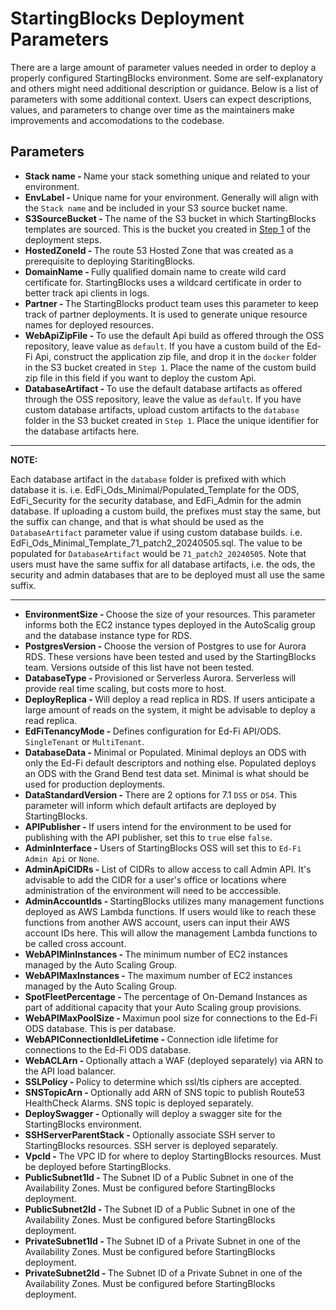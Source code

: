 # StartingBlocks Deployment Parameters
There are a large amount of parameter values needed in order to deploy a properly configured StartingBlocks environment. Some are self-explanatory and others might need additional description or guidance.  Below is a list of parameters with some additional context. Users can expect descriptions, values, and parameters to change over time as the maintainers make improvements and accomodations to the codebase.

## Parameters
-   <b>Stack name - </b> Name your stack something unique and related to your environment.
-   <b>EnvLabel - </b> Unique name for your environment. Generally will align with the `Stack name` and be included in your S3 source bucket name.
-   <b>S3SourceBucket - </b> The name of the S3 bucket in which StartingBlocks templates are sourced. This is the bucket you created in [Step 1](sbe-deployment-steps.md#deployment-steps) of the deployment steps.
-   <b>HostedZoneId - </b> The route 53 Hosted Zone that was created as a prerequisite to deploying StaritingBlocks.
-   <b>DomainName - </b> Fully qualified domain name to create wild card certificate for.  StartingBlocks uses a wildcard certificate in order to better track api clients in logs.
-   <b>Partner - </b> The StartingBlocks product team uses this parameter to keep track of partner deployments. It is used to generate unique resource names for deployed resources.
-   <b>WebApiZipFile - </b> To use the default Api build as offered through the OSS repository, leave value as `default`. If you have a custom build of the Ed-Fi Api, construct the application zip file, and drop it in the `docker` folder in the S3 bucket created in `Step 1`. Place the name of the custom build zip file in this field if you want to deploy the custom Api.
-   <b>DatabaseArtifact - </b> To use the default database artifacts as offered through the OSS repository, leave the value as `default`. If you have custom database artifacts, upload custom artifacts to the `database` folder in the S3 bucket created in `Step 1`. Place the unique identifier for the database artifacts here.
---

**NOTE:**

Each database artifact in the `database` folder is prefixed with which database it is. i.e. EdFi_Ods_Minimal/Populated_Template for the ODS, EdFi_Security for the security database, and EdFi_Admin for the admin database. If uploading a custom build, the prefixes must stay the same, but the suffix can change, and that is what should be used as the `DatabaseArtifact` parameter value if using custom database builds. i.e. EdFi_Ods_Minimal_Template_71_patch2_20240505.sql. The value to be populated for `DatabaseArtifact` would be `71_patch2_20240505`. Note that users must have the same suffix for all database artifacts, i.e. the ods, the security and admin databases that are to be deployed must all use the same suffix.

---
-   <b>EnvironmentSize - </b> Choose the size of your resources. This parameter informs both the EC2 instance types deployed in the AutoScalig group and the database instance type for RDS.
-   <b>PostgresVersion - </b> Choose the version of Postgres to use for Aurora RDS. These versions have been tested and used by the StartingBlocks team. Versions outside of this list have not been tested.
-   <b>DatabaseType - </b> Provisioned or Serverless Aurora. Serverless will provide real time scaling, but costs more to host.
-   <b>DeployReplica - </b> Will deploy a read replica in RDS. If users anticipate a large amount of reads on the system, it might be advisable to deploy a read replica.
-   <b>EdFiTenancyMode - </b> Defines configuration for Ed-Fi API/ODS. `SingleTenant` or `MultiTenant`.
-   <b>DatabaseData - </b>  Minimal or Populated. Minimal deploys an ODS with only the Ed-Fi default descriptors and nothing else. Populated deploys an ODS with the Grand Bend test data set. Minimal is what should be used for production deployments.
-   <b>DataStandardVersion - </b> There are 2 options for 7.1 `DS5` or `DS4`. This parameter will inform which default artifacts are deployed by StartingBlocks.
-   <b>APIPublisher - </b> If users intend for the environment to be used for publishing with the API publisher, set this to `true` else `false`.
-   <b>AdminInterface - </b> Users of StartingBlocks OSS will set this to `Ed-Fi Admin Api` or `None`.
-   <b>AdminApiCIDRs - </b> List of CIDRs to allow access to call Admin API. It's advisable to add the CIDR for a user's office or locations where administration of the environment will need to be acccessible.
-   <b>AdminAccountIds - </b> StartingBlocks utilizes many management functions deployed as AWS Lambda functions. If users would like to reach these functions from another AWS account, users can input their AWS account IDs here. This will allow the management Lambda functions to be called cross account.
-   <b>WebAPIMinInstances - </b> The minimum number of EC2 instances managed by the Auto Scaling Group.
-   <b>WebAPIMaxInstances - </b> The maximum number of EC2 instances managed by the Auto Scaling Group.
-   <b>SpotFleetPercentage - </b> The percentage of On-Demand Instances as part of additional capacity that your Auto Scaling group provisions.
-   <b>WebAPIMaxPoolSize - </b> Maximun pool size for connections to the Ed-Fi ODS database. This is per database.
-   <b>WebAPIConnectionIdleLifetime - </b> Connection idle lifetime for connections to the Ed-Fi ODS database.
-   <b>WebACLArn - </b> Optionally attach a WAF (deployed separately) via ARN to the API load balancer.
-   <b>SSLPolicy - </b> Policy to determine which ssl/tls ciphers are accepted.
-   <b>SNSTopicArn - </b> Optionally add ARN of SNS topic to publish Route53 HealthCheck Alarms. SNS topic is deployed separately.
-   <b>DeploySwagger - </b> Optionally will deploy a swagger site for the StartingBlocks environment.
-   <b>SSHServerParentStack - </b> Optionally associate SSH server to StartingBlocks resources. SSH server is deployed separately.
-   <b>VpcId - </b> The VPC ID for where to deploy StartingBlocks resources. Must be deployed before StartingBlocks.
-   <b>PublicSubnet1Id - </b> The Subnet ID of a Public Subnet in one of the Availability Zones. Must be configured before StartingBlocks deployment.
-   <b>PublicSubnet2Id - </b> The Subnet ID of a Public Subnet in one of the Availability Zones. Must be configured before StartingBlocks deployment.
-   <b>PrivateSubnet1Id - </b> The Subnet ID of a Private Subnet in one of the Availability Zones. Must be configured before StartingBlocks deployment.
-   <b>PrivateSubnet2Id - </b> The Subnet ID of a Private Subnet in one of the Availability Zones. Must be configured before StartingBlocks deployment.